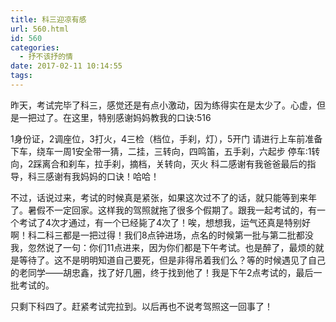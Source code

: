 ```yaml
---
title: 科三迎凉有感
url: 560.html
id: 560
categories:
  - 抒不该抒的情
date: 2017-02-11 10:14:55
tags:
---
```


昨天，考试完毕了科三，感觉还是有点小激动，因为练得实在是太少了。心虚，但是一把过了。在这里，特别感谢妈妈教我的口诀:516

1身份证，2调座位，3打火，4三检（档位，手刹，灯），5开门 请进行上车前准备下车，绕车一周1安全带一猜，二挂，三转向，四鸣笛，五手刹，六起步 停车:1转向，2踩离合和刹车，拉手刹，摘档，关转向，灭火 科二感谢有我爸爸最后的指导，科三感谢有我妈妈的口诀！哈哈！

不过，话说过来，考试的时候真是紧张，如果这次过不了的话，就只能等到来年了。暑假不一定回家。这样我的驾照就拖了很多个假期了。跟我一起考试的，有一个考试了4次才通过，有一个已经毙了4次了！唉，想想我，运气还真是特别好啊！科二科三都是一把过得！我们8点钟进场，点名的时候第一批与第二批都没我，忽然说了一句：你们11点进来，因为你们都是下午考试。也是醉了，最烦的就是等待了。这不是明明知道自己要死，但是非得吊着我们么？等的时候遇见了自己的老同学——胡忠鑫，找了好几圈，终于找到他了！我是下午2点考试的，最后一批考试的。

只剩下科四了。赶紧考试完拉到。以后再也不说考驾照这一回事了！